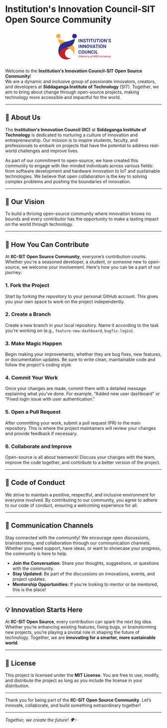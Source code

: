# Institution's Innovation Council-SIT Open Source Community

<p align="center">
  <img src="https://github.com/Institution-s-Innovation-Council-SIT/.github/blob/main/images/iiclogo-background_clear.png" width="200"/>
</p>

Welcome to the **Institution's Innovation Council-SIT Open Source Community**!  
We are a dynamic and inclusive group of passionate innovators, creators, and developers at **Siddaganga Institute of Technology** (SIT). Together, we aim to bring about change through open-source projects, making technology more accessible and impactful for the world.

---

## 🌟 About Us

The **Institution's Innovation Council (IIC)** at **Siddaganga Institute of Technology** is dedicated to nurturing a culture of innovation and entrepreneurship. Our mission is to inspire students, faculty, and professionals to embark on projects that have the potential to address real-world challenges and improve lives.

As part of our commitment to open-source, we have created this community to engage with like-minded individuals across various fields: from software development and hardware innovation to IoT and sustainable technologies. We believe that open collaboration is the key to solving complex problems and pushing the boundaries of innovation.

---

## 🚀 Our Vision

To build a thriving open-source community where innovation knows no bounds and every contributor has the opportunity to make a lasting impact on the world through technology.

---

## 🌱 How You Can Contribute

At **IIC-SIT Open Source Community**, everyone’s contribution counts. Whether you're a seasoned developer, a student, or someone new to open-source, we welcome your involvement. Here's how you can be a part of our journey:

### 1. **Fork the Project**
   Start by forking the repository to your personal GitHub account. This gives you your own space to work on the project independently.

### 2. **Create a Branch**
   Create a new branch in your local repository. Name it according to the task you're working on (e.g., `feature-new-dashboard`, `bugfix-login`).

### 3. **Make Magic Happen**
   Begin making your improvements, whether they are bug fixes, new features, or documentation updates. Be sure to write clean, maintainable code and follow the project's coding style.

### 4. **Commit Your Work**
   Once your changes are made, commit them with a detailed message explaining what you’ve done. For example, "Added new user dashboard" or "Fixed login issue with user authentication."

### 5. **Open a Pull Request**
   After committing your work, submit a pull request (PR) to the main repository. This is where the project maintainers will review your changes and provide feedback if necessary.

### 6. **Collaborate and Improve**
   Open-source is all about teamwork! Discuss your changes with the team, improve the code together, and contribute to a better version of the project.

---

## 📜 Code of Conduct

We strive to maintain a positive, respectful, and inclusive environment for everyone involved. By contributing to our community, you agree to adhere to our code of conduct, ensuring a welcoming experience for all.

---

## 💬 Communication Channels

Stay connected with the community! We encourage open discussions, brainstorming, and collaboration through our communication channels. Whether you need support, have ideas, or want to showcase your progress, the community is here to help.

- **Join the Conversation:** Share your thoughts, suggestions, or questions with the community.
- **Stay Updated:** Be part of the discussions on innovations, events, and project updates.
- **Mentorship Opportunities:** If you're looking to mentor or be mentored, this is the place!

---

## 💡 Innovation Starts Here

At **IIC-SIT Open Source**, every contribution can spark the next big idea. Whether you’re enhancing existing features, fixing bugs, or brainstorming new projects, you’re playing a pivotal role in shaping the future of technology. Together, we are **innovating for a smarter, more sustainable world**.

---

## 📝 License

This project is licensed under the **MIT License**. You are free to use, modify, and distribute the project as long as you include the license in your distribution.

---

Thank you for being part of the **IIC-SIT Open Source Community**. Let’s innovate, collaborate, and build something extraordinary together!

---

*Together, we create the future! 🌍✨*
